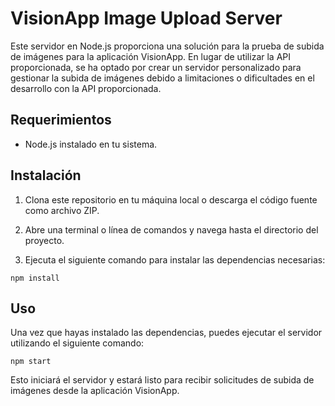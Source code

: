 # VisionApp Image Upload Server

Este servidor en Node.js proporciona una solución para la prueba de subida de imágenes para la aplicación VisionApp. En lugar de utilizar la API proporcionada, se ha optado por crear un servidor personalizado para gestionar la subida de imágenes debido a limitaciones o dificultades en el desarrollo con la API proporcionada.

## Requerimientos

- Node.js instalado en tu sistema.

## Instalación

1. Clona este repositorio en tu máquina local o descarga el código fuente como archivo ZIP.

2. Abre una terminal o línea de comandos y navega hasta el directorio del proyecto.

3. Ejecuta el siguiente comando para instalar las dependencias necesarias:

```
npm install
```

## Uso

Una vez que hayas instalado las dependencias, puedes ejecutar el servidor utilizando el siguiente comando:

```
npm start
```

Esto iniciará el servidor y estará listo para recibir solicitudes de subida de imágenes desde la aplicación VisionApp.